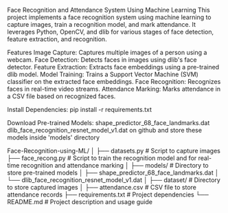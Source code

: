 Face Recognition and Attendance System Using Machine Learning
This project implements a face recognition system using machine learning to capture images, train a recognition model, and mark attendance. It leverages Python, OpenCV, and dlib for various stages of face detection, feature extraction, and recognition.

Features
Image Capture: Captures multiple images of a person using a webcam.
Face Detection: Detects faces in images using dlib's face detector.
Feature Extraction: Extracts face embeddings using a pre-trained dlib model.
Model Training: Trains a Support Vector Machine (SVM) classifier on the extracted face embeddings.
Face Recognition: Recognizes faces in real-time video streams.
Attendance Marking: Marks attendance in a CSV file based on recognized faces.

Install Dependencies:
pip install -r requirements.txt

Download Pre-trained Models:
shape_predictor_68_face_landmarks.dat
dlib_face_recognition_resnet_model_v1.dat 
  on github and store these models inside 'models' directory

Face-Recognition-using-ML/
│
├── datasets.py                      # Script to capture images
├── face_recong.py                   # Script to train the recognition model and for real-time recognition and attendance marking
│
├── models/                          # Directory to store pre-trained models
│   ├── shape_predictor_68_face_landmarks.dat
│   └── dlib_face_recognition_resnet_model_v1.dat
│
├── dataset/                         # Directory to store captured images
│
├── attendance.csv                   # CSV file to store attendance records
├── requirements.txt                 # Project dependencies
└── README.md                        # Project description and usage guide


